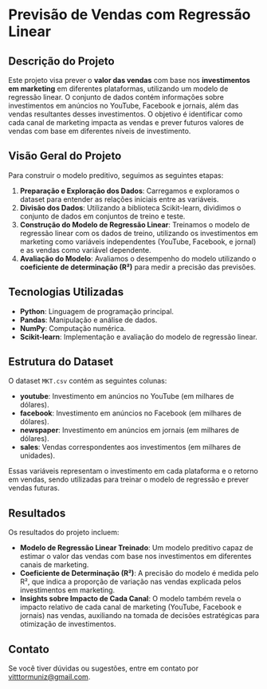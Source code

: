 # Previsão de Vendas com Regressão Linear

## Descrição do Projeto

Este projeto visa prever o **valor das vendas** com base nos **investimentos em marketing** em diferentes plataformas, utilizando um modelo de regressão linear. O conjunto de dados contém informações sobre investimentos em anúncios no YouTube, Facebook e jornais, além das vendas resultantes desses investimentos. O objetivo é identificar como cada canal de marketing impacta as vendas e prever futuros valores de vendas com base em diferentes níveis de investimento.

## Visão Geral do Projeto

Para construir o modelo preditivo, seguimos as seguintes etapas:

1. **Preparação e Exploração dos Dados**: Carregamos e exploramos o dataset para entender as relações iniciais entre as variáveis.
2. **Divisão dos Dados**: Utilizando a biblioteca Scikit-learn, dividimos o conjunto de dados em conjuntos de treino e teste.
3. **Construção do Modelo de Regressão Linear**: Treinamos o modelo de regressão linear com os dados de treino, utilizando os investimentos em marketing como variáveis independentes (YouTube, Facebook, e jornal) e as vendas como variável dependente.
4. **Avaliação do Modelo**: Avaliamos o desempenho do modelo utilizando o **coeficiente de determinação (R²)** para medir a precisão das previsões.

## Tecnologias Utilizadas

- **Python**: Linguagem de programação principal.
- **Pandas**: Manipulação e análise de dados.
- **NumPy**: Computação numérica.
- **Scikit-learn**: Implementação e avaliação do modelo de regressão linear.

## Estrutura do Dataset

O dataset `MKT.csv` contém as seguintes colunas:

- **youtube**: Investimento em anúncios no YouTube (em milhares de dólares).
- **facebook**: Investimento em anúncios no Facebook (em milhares de dólares).
- **newspaper**: Investimento em anúncios em jornais (em milhares de dólares).
- **sales**: Vendas correspondentes aos investimentos (em milhares de unidades).

Essas variáveis representam o investimento em cada plataforma e o retorno em vendas, sendo utilizadas para treinar o modelo de regressão e prever vendas futuras.

## Resultados

Os resultados do projeto incluem:

- **Modelo de Regressão Linear Treinado**: Um modelo preditivo capaz de estimar o valor das vendas com base nos investimentos em diferentes canais de marketing.
- **Coeficiente de Determinação (R²)**: A precisão do modelo é medida pelo R², que indica a proporção de variação nas vendas explicada pelos investimentos em marketing.
- **Insights sobre Impacto de Cada Canal**: O modelo também revela o impacto relativo de cada canal de marketing (YouTube, Facebook e jornais) nas vendas, auxiliando na tomada de decisões estratégicas para otimização de investimentos.

## Contato
Se você tiver dúvidas ou sugestões, entre em contato por [vitttormuniz@gmail.com](mailto:vitttormuniz@gmail.com).
